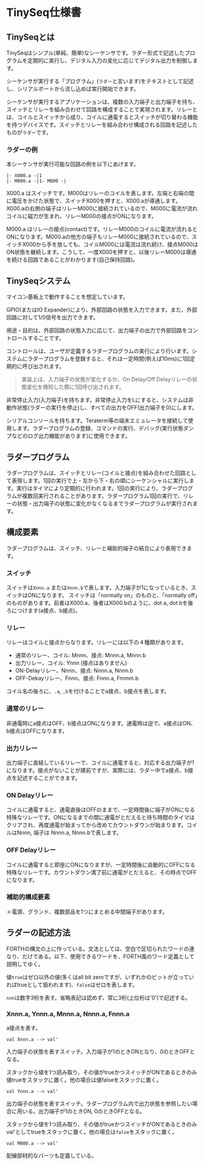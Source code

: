 # TinySeq仕様書

## TinySeqとは

TinySeqはシンプル(単純、簡単)なシーケンサです。ラダー形式で記述したプログラムを定期的に実行し、デジタル入力の変化に応じてデジタル出力を制御します。

シーケンサが実行する「プログラム」(`ラダー`と言います)をテキストとして記述し、シリアルポートから流し込めば実行開始できます。

シーケンサが実行するアプリケーションは、複数の入力端子と出力端子を持ち、スイッチとリレーを組み合わせて回路を構成することで実現されます。リレーとは、コイルとスイッチから成り、コイルに通電するとスイッチが切り替わる機能を持つデバイスです。スイッチとリレーを組み合わせ構成される回路を記述したものが`ラダー`です。

### ラダーの例

本シーケンサが実行可能な回路の例を以下にあげます。

```
|- X000.a -|1
|- M000.a -|1- M000 -|
```

X000.a はスイッチです。M000はリレーのコイルを表します。左端と右端の間に電圧をかけた状態で、スイッチX000を押すと、X000.aが導通します。X000.aの右側の端子はリレーM000に接続されているので、M000に電流が流れコイルに磁力が生まれ、リレーM000の接点がONになります。

M000.a はリレーの接点(contact)です。リレーM000のコイルに電流が流れるとONになります。M000.aの他方の端子もリレーM000に接続されているので、スイッチX000から手を放しても、コイルM000には電流は流れ続け、接点M000はON状態を継続します。こうして、一度X000を押すと、以後リレーM000は導通を続ける回路であることがわかります(自己保持回路)。

## TinySeqシステム

マイコン基板上で動作することを想定しています。

GPIO(またはIO Expander)により、外部回路の状態を入力できます。また、外部回路に対して1/0信号を出力できます。

用途・目的は、外部回路の状態入力に応じて、出力端子の出力で外部回路をコントロールすることです。

コントロールは、ユーザが定義するラダープログラムの実行により行います。システムにラダープログラムを登録すると、それは一定時間(例えば10ms)に1回定期的に呼び出されます。

> 実装上は、入力端子の状態が変化するか、On Delay/Off Delayリレーの状態変化を検知した際に1回呼び出されます。

非常停止入力(入力端子)を持ちます。非常停止入力をLにすると、システムは非動作状態(ラダーの実行を停止)し、すべての出力をOFF(出力端子を0)にします。

シリアルコンソールを持ちます。Teraterm等の端末エミュレータを接続して使用します。ラダープログラムの登録、コマンドの実行、デバッグ(実行状態ダンプなどのログ出力機能があります)に使用できます。

## ラダープログラム

ラダープログラムは、スイッチとリレー(コイルと接点)を組み合わせた回路として表現します。1回の実行で上・左から下・右の順にシーケンシャルに実行します。実行はタイマにより定期的に行われます。1回の実行により、ラダープログラムが複数回実行されることがあります。ラダープログラム1回の実行で、リレーの状態・出力端子の状態に変化がなくなるまでラダープログラムが実行されます。

## 構成要素

ラダープログラムは、スイッチ、リレーと補助的端子の結合により表現できます。

### スイッチ

スイッチは`Xnnn.a` または`Xnnn.b`で表します。入力端子が1になっているとき、スイッチはONになります。
スイッチは「normally on」のものと、「normally off」のものがあります。前者はX000.a、後者はX000.bのように、dot a, dot bを後ろにつけます(a接点、b接点)。

### リレー

リレーはコイルと接点からなります。リレーには以下の４種類があります。

* 通常のリレー、コイル: Mnnn、接点: Mnnn.a, Mnnn.b
* 出力リレー、コイル: Ynnn (接点はありません)
* ON-Delayリレー、Nnnn、接点: Nnnn.a, Nnnn.b
* OFF-Dekayリレー、Fnnn、接点: Fnnn.a, Fmmm.b

コイル名の後ろに、`.a`, `,b`を付けることでa接点、b接点を表します。

### 通常のリレー

非通電時にa接点はOFF、b接点はONになります。通電時は逆で、a接点はON、b接点はOFFになります。

### 出力リレー

出力端子に直結しているリレーで、コイルに通電すると、対応する出力端子が1になります。接点がないことが建前ですが、実際には、ラダー中でa接点、b接点を記述することができます。

### ON Delayリレー

コイルに通電すると、通電直後はOFFのままで、一定時間後に端子がONになる特殊なリレーです。ONになるまでの間に通電がとだえると待ち時間のタイマはクリアされ、再度通電が始まってから改めてカウントダウンが始まります。コイルはNnnn, 端子は Nnnn.a, Nnnn.bで表します。

### OFF Delayリレー

コイルに通電すると即座にONになりますが、一定時間後に自動的にOFFになる特殊なリレーです。カウントダウン満了前に通電がとだえると、その時点でOFFになります。

### 補助的構成要素

＋電源、グランド、複数部品を1つにまとめる中間端子があります。

## ラダーの記述方法

FORTHの構文の上に作っている。文法としては、空白で区切られたワードの連なり、だけである。以下、使用できるワードを、FORTH風のワード定義として説明してゆく。

値`true`はゼロ以外の値(多くはall bit zeroですが、いずれかのビットが立っていればtrueとして扱われます)、`false`はゼロを表します。

`nnn`は数字3桁を表す。省略表記は認めず、常に3桁(上位桁は'0')で記述する。

### Xnnn.a, Ynnn.a, Mnnn.a, Nnnn.a, Fnnn.a

a接点を表す。
```
val Xnnn.a --> val'
```
入力端子の状態を表すスイッチ。入力端子が1のときONとなり、0のときOFFとなる。

スタックから値を1つ読み取り、その値がtrueかつスイッチがONであるときのみ値trueをスタックに置く。他の場合は値falseをスタックに置く。
```
val Ynnn.a --> val'
```
出力端子の状態を表すスイッチ。ラダープログラム内で出力状態を参照したい場合に用いる。出力端子が1のときON, 0のときOFFとなる。

スタックから値を1つ読み取り、その値がtrueかつスイッチがONであるときのみval'としてtrueをスタックに置く。他の場合は`false`をスタックに置く。

```
val M000.a --> val'
```



配線部材的なパーツも定義している。